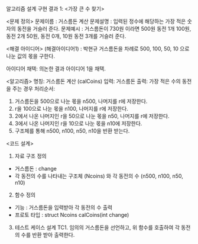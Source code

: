 알고리즘 설계 구현 결과 1: <가장 큰 수 찾기>

<문제 정의>
문제이름 : 거스름돈 계산
문제설명 : 입력된 정수에 해당하는 가장 적은 숫자의 동전을 거슬러 준다.
문제예시 : 거스름돈이 730원 이라면 500원 동전 1개 100원, 동전 2개 50원, 동전 0개, 10원 동전 3개를 거슬러 준다.

<해결 아이디어>
(해결아이디어1) : 박현규
거스름돈을 차례로 500, 100, 50, 10 으로 나눈 값의 몫을 구한다.

아이디어 채택: 의논한 결과 아이디어 1을 채택.

<알고리즘>
명칭: 거스름돈 계산 (calCoins)
입력: 거스름돈
출력: 가장 적은 수의 동전을 주는 경우
처리순서:
1. 거스름돈을 500으로 나눈 몫을 n500, 나머지를 r에 저장한다.
2. r을 100으로 나눈 몫을 n100, 나머지를 r에 저장한다.
3. 2에서 나온 나머지인 r을 50으로 나눈 몫을 n50, 나머지를 r에 저장한다.
4. 3에서 나온 나머지인 r을 10으로 나눈 몫을 n10에 저장한다.
5. 구조체를 통해 n500, n100, n50, n10을 반환 받는다.

<코드 설계>
1. 자료 구조 정의
- 거스름돈 : change
- 각 동전의 수를 나타내는 구조체 (Ncoins) 와 각 동전의 수 (n500, n100, n50, n10)

2. 함수 정의
- 기능 : 거스름돈을 입력받아 각 동전의 수 출력
- 프로토 타입 : struct Ncoins calCoins(int change)

3. 테스트 케이스 설계
TC1. 임의의 거스름돈을 선언하고, 위 함수를 호출하여 각 동전의 수를 반환 받아 출력한다.
